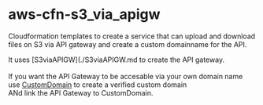 # aws-cfn-s3_via_apigw
Cloudformation templates to create a service that can upload and download files on S3 via API gateway and create a custom domainname for the API.

It uses [S3viaAPIGW](./S3viaAPIGW.md to create the API gateway. <BR><BR>
If you want the API Gateway to be accesable via your own domain name use [CustomDomain](./CustomDomain.md) to create a verified custom domain <BR>
ANd link the API Gateway to CustomDomain.
